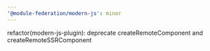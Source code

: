 ```yaml
---
'@module-federation/modern-js': minor
---
```


refactor(modern-js-plugin): deprecate createRemoteComponent and createRemoteSSRComponent
